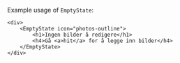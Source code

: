 Example usage of `EmptyState`:

    <div>
        <EmptyState icon="photos-outline">
            <h1>Ingen bilder å redigere</h1>
            <h4>Gå <a>hit</a> for å legge inn bilder</h4>
        </EmptyState>
    </div>
